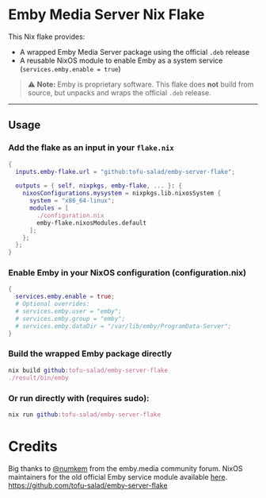 # Emby Media Server Nix Flake

This Nix flake provides:

- A wrapped Emby Media Server package using the official `.deb` release
- A reusable NixOS module to enable Emby as a system service (`services.emby.enable = true`)

> ⚠️ **Note:** Emby is proprietary software. This flake does **not** build from source, but unpacks and wraps the official `.deb` release.

---

## Usage

### Add the flake as an input in your `flake.nix`

```nix
{
  inputs.emby-flake.url = "github:tofu-salad/emby-server-flake";

  outputs = { self, nixpkgs, emby-flake, ... }: {
    nixosConfigurations.mysystem = nixpkgs.lib.nixosSystem {
      system = "x86_64-linux";
      modules = [
        ./configuration.nix
        emby-flake.nixosModules.default
      ];
    };
  };
}
```
### Enable Emby in your NixOS configuration (configuration.nix)
```nix
{
  services.emby.enable = true;
  # Optional overrides:
  # services.emby.user = "emby";
  # services.emby.group = "emby";
  # services.emby.dataDir = "/var/lib/emby/ProgramData-Server";
}
```
### Build the wrapped Emby package directly
```nix
nix build github:tofu-salad/emby-server-flake
./result/bin/emby
```
### Or run directly with (requires sudo):
```nix
nix run github:tofu-salad/emby-server-flake
```
# Credits
Big thanks to [@numkem](https://emby.media/community/index.php?/topic/109786-live-tv-broken-on-47x/#comment-116375) from the emby.media community forum.
NixOS maintainers for the old official Emby service module available [here](https://github.com/NixOS/nixpkgs/blob/ebbeae56bdce0226ca66414160345ccdf457284b/nixos/modules/services/misc/emby.nix).
  https://github.com/tofu-salad/emby-server-flake

